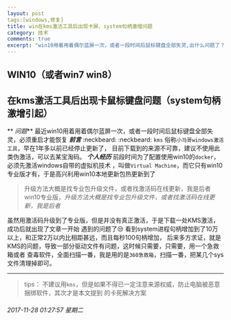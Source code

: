 ```yaml
---
layout: post
tags:[windows,修复]
title: win在kms激活工具后出现卡屏、system句柄激增问题
category: 技术
comments: true
excerpt: "win10用着用着偶尔蓝屏一次，或者一段时间后鼠标键盘全部失灵,出什么问题了？！."
---
```

## WIN10（或者win7 win8）
## 在kms激活工具后出现卡鼠标键盘问题（system句柄激增引起）

** *问题***
最近win10用着用着偶尔蓝屏一次，或者一段时间后鼠标键盘全部失灵，必须重启才能恢复
***前言***
:neckbeard:  :neckbeard: `kms` 俗称`小马哥windows激活工具`，早在1年多以前已经停止更新了，
目前下载到的来源不可靠，建议不使用此类伪激活，可以去某宝淘码。
***个人经历***
前段时间为了配置使用win10的`docker`，必须先激活windows自带的虚拟机技术
，叫做`Virtual Machine`，而它只有win10专业版才有，于是高兴利用win10本地更新包热更新到了
> 升级方法大概是找专业包升级文件，或者找激活码在线更新，我是后者win10专业版，*升级方法大概是找专业包升级文件，或者找激活码在线更新，我是后者*

虽然用激活码升级到了专业版，但是并没有真正激活，于是下载一处KMS激活，成功后就出现了文章一开始
遇到的问题了:unamused:
看到system进程句柄增加到了10万以上，和正常2万以内比相距甚远，而且每秒100句柄增加，
后来多方求证，就是KMS的问题，导致一部分驱动文件有问题，这时候只需要，只需要，用一个急救箱或者
查毒软件，全面扫描一番，我是用的是`360急救箱`，扫描一番，把某几个sys文件清理掉即可。

------------

> tips： 不建议用`kms`，但是如果不得已一定注意来源权威，防止电脑被恶意捆绑软件，其次才是本文提到
的卡死解决方案

######     2017-11-28 01:27:57 星期二